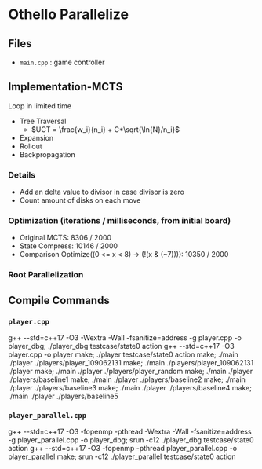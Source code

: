 # Othello Parallelize

## Files

* `main.cpp` : game controller

## Implementation-MCTS
Loop in limited time
* Tree Traversal
  * $UCT = \frac{w_i}{n_i} + C*\sqrt{\ln{N}/n_i}$
* Expansion
* Rollout
* Backpropagation

### Details

* Add an delta value to divisor in case divisor is zero
* Count amount of disks on each move

### Optimization (iterations / milliseconds, from initial board)
* Original MCTS: 8306 / 2000
* State Compress: 10146 / 2000
* Comparison Optimize((0 <= x < 8) -> (!(x & (~7)))): 10350 / 2000
### Root Parallelization

## Compile Commands
### `player.cpp`

g++ --std=c++17 -O3 -Wextra -Wall -fsanitize=address -g player.cpp -o player_dbg; ./player_dbg testcase/state0 action
g++ --std=c++17 -O3 player.cpp -o player
make; ./player testcase/state0 action
make; ./main ./player ./players/player_109062131
make; ./main ./players/player_109062131 ./player
make; ./main ./player ./players/player_random
make; ./main ./player ./players/baseline1
make; ./main ./player ./players/baseline2
make; ./main ./player ./players/baseline3
make; ./main ./player ./players/baseline4
make; ./main ./player ./players/baseline5

### `player_parallel.cpp`

g++ --std=c++17 -O3 -fopenmp -pthread -Wextra -Wall -fsanitize=address -g player_parallel.cpp -o player_dbg; srun -c12 ./player_dbg testcase/state0 action
g++ --std=c++17 -O3 -fopenmp -pthread player_parallel.cpp -o player_parallel
make; srun -c12 ./player_parallel testcase/state0 action